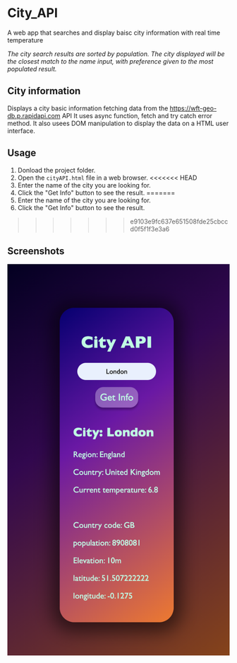 # City_API

A web app that searches and display baisc city information with real time temperature

_The city search results are sorted by population._
_The city displayed will be the closest match to the name input, with preference given to the most populated result._

## City information

Displays a city basic information fetching data from the https://wft-geo-db.p.rapidapi.com API
It uses async function, fetch and try catch error method.
It also usees DOM manipulation to display the data on a HTML user interface.

## Usage

1. Donload the project folder.
2. Open the `cityAPI.html` file in a web browser.
<<<<<<< HEAD
3. Enter the name of the city you are looking for.
4. Click the "Get Info" button to see the result.
=======
2. Enter the name of the city you are looking for.
3. Click the "Get Info" button to see the result.
>>>>>>> e9103e9fc637e651508fde25cbccd0f5f1f3e3a6

## Screenshots

![City API screenshot](Screenshot.png)
